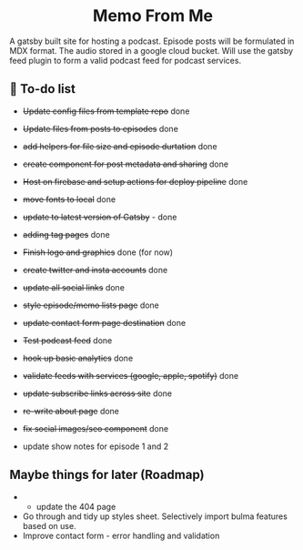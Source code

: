 <h1 align="center">
Memo From Me
</h1>
<p>A gatsby built site for hosting a podcast. Episode posts will be formulated in MDX format. The audio stored in a google cloud bucket. Will use the gatsby feed plugin to form a valid podcast feed for podcast services.</p>

## 🚀 To-do list

- ~~Update config files from template repo~~ done
- ~~Update files from posts to episodes~~ done
- ~~add helpers for file size and episode durtation~~ done
- ~~create component for post metadata and sharing~~ done
- ~~Host on firebase and setup actions for deploy pipeline~~ done
- ~~move fonts to local~~ done
- ~~update to latest version of Gatsby~~ - done
- ~~adding tag pages~~ done

- ~~Finish logo and graphics~~ done (for now)
- ~~create twitter and insta accounts~~ done
- ~~update all social links~~ done
- ~~style episode/memo lists page~~ done
- ~~update contact form page destination~~ done
- ~~Test podcast feed~~ done
- ~~hook up basic analytics~~ done
- ~~validate feeds with services (google, apple, spotify)~~ done
- ~~update subscribe links across site~~ done
- ~~re-write about page~~ done
- ~~fix social images/seo component~~ done
- update show notes for episode 1 and 2

## Maybe things for later (Roadmap)

- - update the 404 page
- Go through and tidy up styles sheet. Selectively import bulma features based on use.
- Improve contact form - error handling and validation

